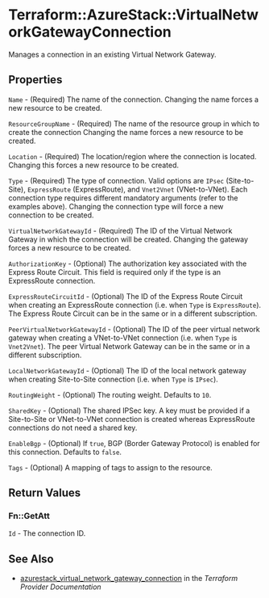 # Terraform::AzureStack::VirtualNetworkGatewayConnection

Manages a connection in an existing Virtual Network Gateway.

## Properties

`Name` - (Required) The name of the connection. Changing the name forces a
new resource to be created.

`ResourceGroupName` - (Required) The name of the resource group in which to
create the connection Changing the name forces a new resource to be created.

`Location` - (Required) The location/region where the connection is
located. Changing this forces a new resource to be created.

`Type` - (Required) The type of connection. Valid options are `IPsec`
(Site-to-Site), `ExpressRoute` (ExpressRoute), and `Vnet2Vnet` (VNet-to-VNet).
Each connection type requires different mandatory arguments (refer to the
examples above). Changing the connection type will force a new connection
to be created.

`VirtualNetworkGatewayId` - (Required) The ID of the Virtual Network Gateway
in which the connection will be created. Changing the gateway forces a new
resource to be created.

`AuthorizationKey` - (Optional) The authorization key associated with the
Express Route Circuit. This field is required only if the type is an
ExpressRoute connection.

`ExpressRouteCircuitId` - (Optional) The ID of the Express Route Circuit
when creating an ExpressRoute connection (i.e. when `Type` is `ExpressRoute`).
The Express Route Circuit can be in the same or in a different subscription.

`PeerVirtualNetworkGatewayId` - (Optional) The ID of the peer virtual
network gateway when creating a VNet-to-VNet connection (i.e. when `Type`
is `Vnet2Vnet`). The peer Virtual Network Gateway can be in the same or
in a different subscription.

`LocalNetworkGatewayId` - (Optional) The ID of the local network gateway
when creating Site-to-Site connection (i.e. when `Type` is `IPsec`).

`RoutingWeight` - (Optional) The routing weight. Defaults to `10`.

`SharedKey` - (Optional) The shared IPSec key. A key must be provided if a
Site-to-Site or VNet-to-VNet connection is created whereas ExpressRoute
connections do not need a shared key.

`EnableBgp` - (Optional) If `true`, BGP (Border Gateway Protocol) is enabled
for this connection. Defaults to `false`.

`Tags` - (Optional) A mapping of tags to assign to the resource.


## Return Values

### Fn::GetAtt

`Id` - The connection ID.

## See Also

* [azurestack_virtual_network_gateway_connection](https://www.terraform.io/docs/providers/azurestack/r/virtual_network_gateway_connection.html) in the _Terraform Provider Documentation_